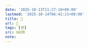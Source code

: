 ```yaml
---
date: '2025-10-13T11:27:10+08:00'
lastmod: '2025-10-14T06:42:21+08:00'
title: 󰖂
url: 󰖂
tags: [世]
src: GHZR
note:
---
```

